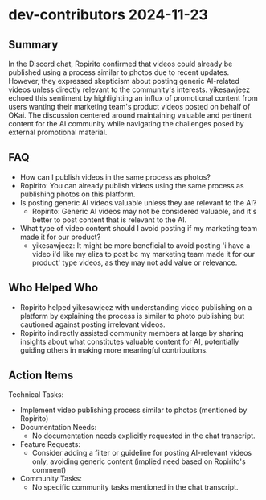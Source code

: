 # dev-contributors 2024-11-23

## Summary
 In the Discord chat, Ropirito confirmed that videos could already be published using a process similar to photos due to recent updates. However, they expressed skepticism about posting generic AI-related videos unless directly relevant to the community's interests. yikesawjeez echoed this sentiment by highlighting an influx of promotional content from users wanting their marketing team's product videos posted on behalf of OKai. The discussion centered around maintaining valuable and pertinent content for the AI community while navigating the challenges posed by external promotional material.

## FAQ
 - How can I publish videos in the same process as photos?
  - Ropirito: You can already publish videos using the same process as publishing photos on this platform.
- Is posting generic AI videos valuable unless they are relevant to the AI?
  - Ropirito: Generic AI videos may not be considered valuable, and it's better to post content that is relevant to the AI.
- What type of video content should I avoid posting if my marketing team made it for our product?
  - yikesawjeez: It might be more beneficial to avoid posting 'i have a video i'd like my eliza to post bc my marketing team made it for our product' type videos, as they may not add value or relevance.

## Who Helped Who
 - Ropirito helped yikesawjeez with understanding video publishing on a platform by explaining the process is similar to photo publishing but cautioned against posting irrelevant videos.
- Ropirito indirectly assisted community members at large by sharing insights about what constitutes valuable content for AI, potentially guiding others in making more meaningful contributions.

## Action Items
 Technical Tasks:
  - Implement video publishing process similar to photos (mentioned by Ropirito)
- Documentation Needs:
  - No documentation needs explicitly requested in the chat transcript.
- Feature Requests:
  - Consider adding a filter or guideline for posting AI-relevant videos only, avoiding generic content (implied need based on Ropirito's comment)
- Community Tasks:
  - No specific community tasks mentioned in the chat transcript.

